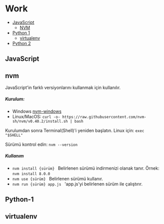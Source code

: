 # Work

- [JavaScript](#JavaScript)
  - [NVM](#nvm) 
- [Python 1](#Python-1)
  - [virtualenv](#virtualenv) 
- [Python 2](#Python-2)

## JavaScript

## nvm

<p>JavaScript'in farklı versiyonlarını kullanmak için kullanılır.</p>

<h5>Kurulum:</h5>

<ul>
  <li>Windows <a href="https://github.com/coreybutler/nvm-windows/releases">nvm-windows</a></li>
  <li>Linux/MacOS: <code>curl -o- https://raw.githubusercontent.com/nvm-sh/nvm/v0.40.2/install.sh | bash</code> </li>
</ul>

<p>Kurulumdan sonra Terminal(Shell)'i yeniden başlatın. Linux için: <code>exec "$SHELL"</code></p>
<p>Sürümü kontrol edin: <code>nvm --version</code></p>

<h5>Kullanım</h5>

<ul>
  <li><code>nvm install {sürüm} </code> Belirlenen sürümü indirmenizi olanak tanır. Örnek: <code>nvm install 8.0.0</code></li>
  <li><code>nvm use {sürüm} </code> Belirlenen sürümü kullanır.</li>
  <li><code>nvm run {sürüm} app.js </code> 'app.js'yi belirlenen sürüm ile çalıştırır.</li>
</ul>

## Python-1

## virtualenv
